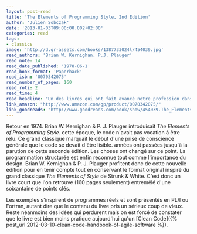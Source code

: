 ```yaml
---
layout: post-read
title: 'The Elements of Programming Style, 2nd Edition'
author: 'Julien Sobczak'
date: '2013-01-03T09:00:00.002+02:00'
categories: read
tags:
- classics
image: 'http://d.gr-assets.com/books/1387733024l/454039.jpg'
read_authors: 'Brian W. Kernighan, P.J. Plauger'
read_note: 14
read_date_published: '1978-06-1'
read_book_format: 'Paperback'
read_isbn: '0070342075'
read_number_of_pages: 160
read_roti: 2
read_time: 4
read_headline: "Un des livres qui ont fait avancé notre profession dans la bonne direction. L'ancêtre du Clean Code."
link_amazon: "http://www.amazon.com/gp/product/0070342075/"
link_goodreads: "http://www.goodreads.com/book/show/454039.The_Elements_of_Programming_Style"
---
```



Retour en 1974. Brian W. Kernighan & P. J. Plauger introduisait *The Elements of Programming Style*. cette époque, le code n'avait pas vocation à être relu. Ce grand classique marquait le début d'une prise de conscience générale que le code se devait d'être lisible. années ont passées jusqu'à la parution de cette seconde édition. Les choses ont changé sur ce point. La programmation structurée est enfin reconnue tout comme l'importance du design. Brian W. Kernighan & P. J. Plauger profitent donc de cette nouvelle édition pour en tenir compte tout en conservant le format original inspiré du grand classique *The Elements of Style* de Strunk & White. C'est donc un livre court que l'on retrouve (160 pages seulement) entremêlé d'une soixantaine de points clés.

Les exemples s'inspirent de programmes réels et sont présentés en PL/I ou Fortran, autant dire que le contenu du livre pris un sérieux coup de vieux. Reste néanmoins des idées qui perdurent mais on est forcé de constater que le livre est bien moins pratique aujourd'hui qu'un [Clean Code]({% post_url 2012-03-10-clean-code-handbook-of-agile-software %}).

